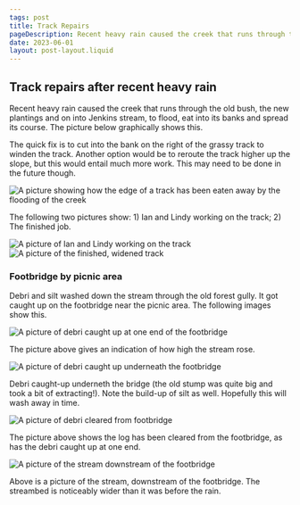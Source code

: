 ```yaml
---
tags: post
title: Track Repairs
pageDescription: Recent heavy rain caused the creek that runs through the old bush, the new plantings and on into Jenkins stream, to flood, eat into its banks and spread its course.
date: 2023-06-01
layout: post-layout.liquid
---
```


## Track repairs after recent heavy rain

Recent heavy rain caused the creek that runs through the old bush, the new plantings and on into Jenkins stream, to flood, eat into its banks and spread its course. The picture below graphically shows this.

The quick fix is to cut into the bank on the right of the grassy track to winden the track. Another option would be to reroute the track higher up the slope, but this would entail much more work. This may need to be done in the future though.

![A picture showing how the edge of a track has been eaten away by the flooding of the creek](/assets/images/news/june-2023-track-repairs/track-before-fix-up.jpg)

The following two pictures show: 1) Ian and Lindy working on the track; 2) The finished job.

<img src="/assets/images/news/june-2023-track-repairs/ian-and-lindy-working-on-track.jpg" loading="lazy" alt="A picture of Ian and Lindy working on the track">

<img src="/assets/images/news/june-2023-track-repairs/ian-and-finished-track.jpg" loading="lazy" alt="A picture of the finished, widened track">


### Footbridge by picnic area

Debri and silt washed down the stream through the old forest gully. It got caught up on the footbridge near the picnic area. The following images show this.

<img src="/assets/images/news/june-2023-track-repairs/footbridge-with-debri-at-one-end.jpg" loading="lazy" alt="A picture of debri caught up at one end of the footbridge">

The picture above gives an indication of how high the stream rose.

<img src="/assets/images/news/june-2023-track-repairs/debri-underneath-footbridge.jpg" loading="lazy" alt="A picture of debri caught up underneath the footbridge">

Debri caught-up underneth the bridge (the old stump was quite big and took a bit of extracting!). Note the build-up of silt as well. Hopefully this will wash away in time.

<img src="/assets/images/news/june-2023-track-repairs/debri-cleared-from-underneath-footbridge.jpg" loading="lazy" alt="A picture of debri cleared from footbridge">

The picture above shows the log has been cleared from the footbridge, as has the debri caught up at one end.

<img src="/assets/images/news/june-2023-track-repairs/stream-downstream-of-footbridge.jpg" loading="lazy" alt="A picture of the stream downstream of the footbridge">

Above is a picture of the stream, downstream of the footbridge. The streambed is noticeably wider than it was before the rain.






